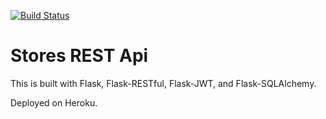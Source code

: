 [![Build Status](https://app.travis-ci.com/btreich/ulearn-pytest-travis-ci.svg?branch=main)](https://app.travis-ci.com/btreich/ulearn-pytest-travis-ci)

# Stores REST Api

This is built with Flask, Flask-RESTful, Flask-JWT, and Flask-SQLAlchemy.

Deployed on Heroku.
